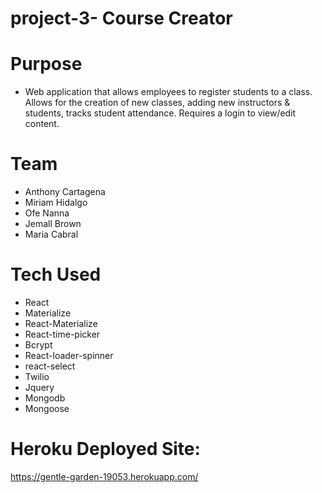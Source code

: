 # project-3- Course Creator

# Purpose
* Web application that allows employees to register students to a class. Allows for the creation of new classes, adding new instructors & students, tracks student attendance. Requires a login to view/edit content.

# Team
* Anthony Cartagena
* Miriam Hidalgo
* Ofe Nanna
* Jemall Brown
* Maria Cabral

# Tech Used
* React 
* Materialize 
* React-Materialize
* React-time-picker
* Bcrypt
* React-loader-spinner
* react-select
* Twilio
* Jquery
* Mongodb
* Mongoose

# Heroku Deployed Site:
https://gentle-garden-19053.herokuapp.com/

